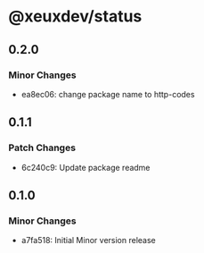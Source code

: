 # @xeuxdev/status

## 0.2.0

### Minor Changes

- ea8ec06: change package name to http-codes

## 0.1.1

### Patch Changes

- 6c240c9: Update package readme

## 0.1.0

### Minor Changes

- a7fa518: Initial Minor version release
